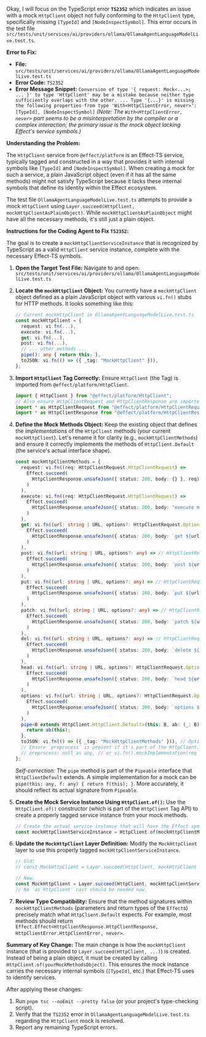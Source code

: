 Okay, I will focus on the TypeScript error **`TS2352`** which indicates an issue with a mock `HttpClient` object not fully conforming to the `HttpClient` type, specifically missing `[TypeId]` and `[NodeInspectSymbol]`. This error occurs in the test file `src/tests/unit/services/ai/providers/ollama/OllamaAgentLanguageModelLive.test.ts`.

**Error to Fix:**

*   **File:** `src/tests/unit/services/ai/providers/ollama/OllamaAgentLanguageModelLive.test.ts`
*   **Error Code:** `TS2352`
*   **Error Message Snippet:** `Conversion of type '{ request: Mock<...>; ... }' to type 'HttpClient' may be a mistake because neither type sufficiently overlaps with the other. ... Type '{...}' is missing the following properties from type 'With<HttpClientError, never>': [TypeId], [NodeInspectSymbol]`
    *(Note: The `With<HttpClientError, never>` part seems to be a misinterpretation by the compiler or a complex interaction; the primary issue is the mock object lacking Effect's service symbols.)*

**Understanding the Problem:**

The `HttpClient` service from `@effect/platform` is an Effect-TS service, typically tagged and constructed in a way that provides it with internal symbols like `[TypeId]` and `[NodeInspectSymbol]`. When creating a mock for such a service, a plain JavaScript object (even if it has all the same methods) might not satisfy TypeScript because it lacks these internal symbols that define its identity within the Effect ecosystem.

The test file `OllamaAgentLanguageModelLive.test.ts` attempts to provide a mock `HttpClient` using `Layer.succeed(HttpClient, mockHttpClientAsPlainObject)`. While `mockHttpClientAsPlainObject` might have all the necessary methods, it's still just a plain object.

**Instructions for the Coding Agent to Fix `TS2352`:**

The goal is to create a `mockHttpClientServiceInstance` that is recognized by TypeScript as a valid `HttpClient` service instance, complete with the necessary Effect-TS symbols.

1.  **Open the Target Test File:**
    Navigate to and open:
    `src/tests/unit/services/ai/providers/ollama/OllamaAgentLanguageModelLive.test.ts`

2.  **Locate the `mockHttpClient` Object:**
    You currently have a `mockHttpClient` object defined as a plain JavaScript object with various `vi.fn()` stubs for HTTP methods. It looks something like this:
    ```typescript
    // Current mockHttpClient in OllamaAgentLanguageModelLive.test.ts
    const mockHttpClient = {
      request: vi.fn(...),
      execute: vi.fn(...),
      get: vi.fn(...),
      post: vi.fn(...),
      // ... other methods ...
      pipe(): any { return this; },
      toJSON: vi.fn(() => ({ _tag: "MockHttpClient" })),
    };
    ```

3.  **Import `HttpClient` Tag Correctly:**
    Ensure `HttpClient` (the Tag) is imported from `@effect/platform/HttpClient`.
    ```typescript
    import { HttpClient } from "@effect/platform/HttpClient";
    // Also ensure HttpClientRequest and HttpClientResponse are imported for method signatures
    import * as HttpClientRequest from "@effect/platform/HttpClientRequest";
    import * as HttpClientResponse from "@effect/platform/HttpClientResponse";
    ```

4.  **Define the Mock Methods Object:**
    Keep the existing object that defines the *implementations* of the `HttpClient` methods (your current `mockHttpClient`). Let's rename it for clarity (e.g., `mockHttpClientMethods`) and ensure it correctly implements the methods of `HttpClient.Default` (the service's actual interface shape).

    ```typescript
    const mockHttpClientMethods = {
      request: vi.fn((req: HttpClientRequest.HttpClientRequest) =>
        Effect.succeed(
          HttpClientResponse.unsafeJson({ status: 200, body: {} }, req) // Make sure to return a valid HttpClientResponse
        )
      ),
      execute: vi.fn((req: HttpClientRequest.HttpClientRequest) =>
        Effect.succeed(
          HttpClientResponse.unsafeJson({ status: 200, body: "execute mock" }, req)
        )
      ),
      get: vi.fn((url: string | URL, options?: HttpClientRequest.Options.NoBody) =>
        Effect.succeed(
          HttpClientResponse.unsafeJson({ status: 200, body: `get ${url} mock` }, HttpClientRequest.get(url, options))
        )
      ),
      post: vi.fn((url: string | URL, options?: any) => // HttpClientRequest.Options.WithBody
        Effect.succeed(
          HttpClientResponse.unsafeJson({ status: 200, body: `post ${url} mock` }, HttpClientRequest.post(url, options))
        )
      ),
      put: vi.fn((url: string | URL, options?: any) => // HttpClientRequest.Options.WithBody
        Effect.succeed(
          HttpClientResponse.unsafeJson({ status: 200, body: `put ${url} mock` }, HttpClientRequest.put(url, options))
        )
      ),
      patch: vi.fn((url: string | URL, options?: any) => // HttpClientRequest.Options.WithBody
        Effect.succeed(
          HttpClientResponse.unsafeJson({ status: 200, body: `patch ${url} mock` }, HttpClientRequest.patch(url, options))
        )
      ),
      del: vi.fn((url: string | URL, options?: any) => // HttpClientRequest.Options.WithBody
        Effect.succeed(
          HttpClientResponse.unsafeJson({ status: 200, body: `delete ${url} mock` }, HttpClientRequest.del(url, options))
        )
      ),
      head: vi.fn((url: string | URL, options?: HttpClientRequest.Options.NoBody) =>
        Effect.succeed(
          HttpClientResponse.unsafeJson({ status: 200, body: `head ${url} mock` }, HttpClientRequest.head(url, options))
        )
      ),
      options: vi.fn((url: string | URL, options?: HttpClientRequest.Options.NoBody) =>
        Effect.succeed(
          HttpClientResponse.unsafeJson({ status: 200, body: `options ${url} mock` }, HttpClientRequest.options(url, options))
        )
      ),
      pipe<B extends HttpClient.HttpClient.Default>(this: B, ab: (_: B) => B): B { // Ensure 'this' is typed if using it for pipe.
        return ab(this);
      },
      toJSON: vi.fn(() => ({ _tag: "MockHttpClientMethods" })), // Optional, for debugging
      // Ensure `preprocess` is present if it's part of the HttpClient.Default interface
      // preprocess: null as any, // or vi.fn().mockImplementation(req => Effect.succeed(req))
    };
    ```
    *Self-correction:* The `pipe` method is part of the `Pipeable` interface that `HttpClientDefault` extends. A simple implementation for a mock can be `pipe(this: any, f: any) { return f(this); }`. More accurately, it should reflect its actual signature from `Pipeable`.

5.  **Create the Mock Service Instance Using `HttpClient.of()`:**
    Use the `HttpClient.of()` constructor (which is part of the `HttpClient` Tag API) to create a properly tagged service instance from your mock methods.
    ```typescript
    // Create the actual service instance that will have the Effect symbols
    const mockHttpClientServiceInstance = HttpClient.of(mockHttpClientMethods);
    ```

6.  **Update the `MockHttpClient` Layer Definition:**
    Modify the `MockHttpClient` layer to use this properly tagged `mockHttpClientServiceInstance`.
    ```typescript
    // Old:
    // const MockHttpClient = Layer.succeed(HttpClient, mockHttpClient as HttpClient);

    // New:
    const MockHttpClient = Layer.succeed(HttpClient, mockHttpClientServiceInstance);
    // No 'as HttpClient' cast should be needed now.
    ```

7.  **Review Type Compatibility:**
    Ensure that the method signatures within `mockHttpClientMethods` (parameters and return types of the `Effect`s) precisely match what `HttpClient.Default` expects. For example, most methods should return `Effect.Effect<HttpClientResponse.HttpClientResponse, HttpClientError.HttpClientError, never>`.

**Summary of Key Change:**
The main change is how the `mockHttpClient` instance (that is provided to `Layer.succeed(HttpClient, ...)`) is created. Instead of being a plain object, it must be created by calling `HttpClient.of(yourMockMethodsObject)`. This ensures the mock instance carries the necessary internal symbols (`[TypeId]`, etc.) that Effect-TS uses to identify services.

After applying these changes:
1.  Run `pnpm tsc --noEmit --pretty false` (or your project's type-checking script).
2.  Verify that the `TS2352` error in `OllamaAgentLanguageModelLive.test.ts` regarding the `HttpClient` mock is resolved.
3.  Report any remaining TypeScript errors.
